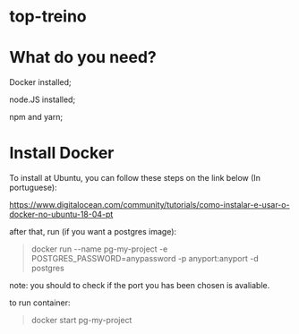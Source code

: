 # top-treino

# What do you need?
Docker installed;

node.JS installed;

npm and yarn;

# Install Docker 
To install at Ubuntu, you can follow these steps on the link below (In portuguese): 

https://www.digitalocean.com/community/tutorials/como-instalar-e-usar-o-docker-no-ubuntu-18-04-pt

after that, run (if you want a postgres image):

> docker run --name pg-my-project -e POSTGRES_PASSWORD=anypassword -p anyport:anyport -d postgres

note: you should to check if the port you has been chosen is avaliable. 

to run container:

>docker start pg-my-project
